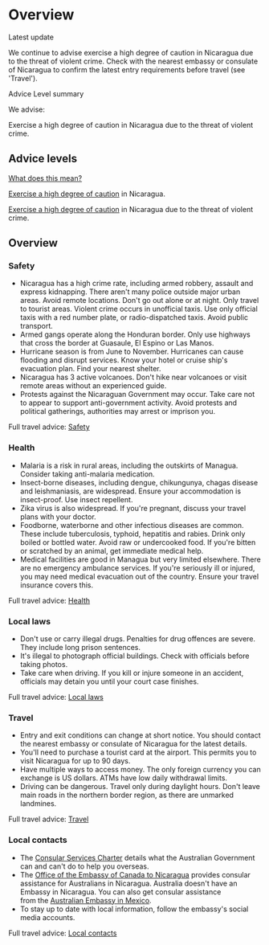 # Overview

Latest update

We continue to advise exercise a high degree of caution in Nicaragua due to the threat of violent crime. Check with the nearest embassy or consulate of Nicaragua to confirm the latest entry requirements before travel (see 'Travel').

Advice Level summary

We advise:

Exercise a high degree of caution in Nicaragua due to the threat of violent crime.

## Advice levels

[What does this mean?](/before-you-go/travel-advice-explained/)

[Exercise a high degree of caution](https://www.smartraveller.gov.au/consular-services/travel-advice-explained#level2) in Nicaragua.

[Exercise a high degree of caution](https://www.smartraveller.gov.au/consular-services/travel-advice-explained#level2) in Nicaragua due to the threat of violent crime.

## Overview

### Safety

* Nicaragua has a high crime rate, including armed robbery, assault and express kidnapping. There aren't many police outside major urban areas. Avoid remote locations. Don't go out alone or at night. Only travel to tourist areas. Violent crime occurs in unofficial taxis. Use only official taxis with a red number plate, or radio-dispatched taxis. Avoid public transport.
* Armed gangs operate along the Honduran border. Only use highways that cross the border at Guasaule, El Espino or Las Manos.
* Hurricane season is from June to November. Hurricanes can cause flooding and disrupt services. Know your hotel or cruise ship's evacuation plan. Find your nearest shelter.
* Nicaragua has 3 active volcanoes. Don't hike near volcanoes or visit remote areas without an experienced guide.
* Protests against the Nicaraguan Government may occur. Take care not to appear to support anti-government activity. Avoid protests and political gatherings, authorities may arrest or imprison you.

Full travel advice: [Safety](#safety)

### Health

* Malaria is a risk in rural areas, including the outskirts of Managua. Consider taking anti-malaria medication.
* Insect-borne diseases, including dengue, chikungunya, chagas disease and leishmaniasis, are widespread. Ensure your accommodation is insect-proof. Use insect repellent.
* Zika virus is also widespread. If you're pregnant, discuss your travel plans with your doctor.
* Foodborne, waterborne and other infectious diseases are common. These include tuberculosis, typhoid, hepatitis and rabies. Drink only boiled or bottled water. Avoid raw or undercooked food. If you're bitten or scratched by an animal, get immediate medical help.
* Medical facilities are good in Managua but very limited elsewhere. There are no emergency ambulance services. If you're seriously ill or injured, you may need medical evacuation out of the country. Ensure your travel insurance covers this.

Full travel advice: [Health](#health)

### Local laws

* Don't use or carry illegal drugs. Penalties for drug offences are severe. They include long prison sentences.
* It's illegal to photograph official buildings. Check with officials before taking photos.
* Take care when driving. If you kill or injure someone in an accident, officials may detain you until your court case finishes.

Full travel advice: [Local laws](#local-laws)

### Travel

* Entry and exit conditions can change at short notice. You should contact the nearest embassy or consulate of Nicaragua for the latest details.
* You'll need to purchase a tourist card at the airport. This permits you to visit Nicaragua for up to 90 days.
* Have multiple ways to access money. The only foreign currency you can exchange is US dollars. ATMs have low daily withdrawal limits.
* Driving can be dangerous. Travel only during daylight hours. Don't leave main roads in the northern border region, as there are unmarked landmines.

Full travel advice: [Travel](#travel)

### Local contacts

* The [Consular Services Charter](https://www.smartraveller.gov.au/consular-services/consular-services-charter) details what the Australian Government can and can't do to help you overseas.
* The [Office of the Embassy of Canada to Nicaragua](https://www.international.gc.ca/country-pays/nicaragua/managua.aspx?lang=eng) provides consular assistance for Australians in Nicaragua. Australia doesn't have an Embassy in Nicaragua. You can also get consular assistance from the [Australian Embassy in Mexico](http://www.mexico.embassy.gov.au/).
* To stay up to date with local information, follow the embassy's social media accounts.

Full travel advice: [Local contacts](#local-contacts)